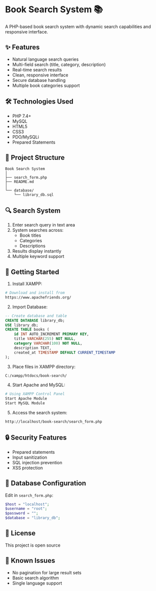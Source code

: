 # Book Search System 📚
A PHP-based book search system with dynamic search capabilities and responsive interface.

## ✨ Features
- Natural language search queries
- Multi-field search (title, category, description)
- Real-time search results
- Clean, responsive interface
- Secure database handling
- Multiple book categories support

## 🛠️ Technologies Used
- PHP 7.4+
- MySQL
- HTML5
- CSS3
- PDO/MySQLi
- Prepared Statements

## 📁 Project Structure
```
Book Search System
│
├── search_form.php
├── README.md
│
└── database/
    └── library_db.sql
```

## 🔍 Search System
1. Enter search query in text area
2. System searches across:
   - Book titles
   - Categories
   - Descriptions
3. Results display instantly
4. Multiple keyword support

## 🚀 Getting Started
1. Install XAMPP:
```bash
# Download and install from
https://www.apachefriends.org/
```

2. Import Database:
```sql
-- Create database and table
CREATE DATABASE library_db;
USE library_db;
CREATE TABLE books (
    id INT AUTO_INCREMENT PRIMARY KEY,
    title VARCHAR(255) NOT NULL,
    category VARCHAR(100) NOT NULL,
    description TEXT,
    created_at TIMESTAMP DEFAULT CURRENT_TIMESTAMP
);
```

3. Place files in XAMPP directory:
```bash
C:/xampp/htdocs/book-search/
```

4. Start Apache and MySQL:
```bash
# Using XAMPP Control Panel
Start Apache Module
Start MySQL Module
```

5. Access the search system:
```bash
http://localhost/book-search/search_form.php
```

## 🔒 Security Features
- Prepared statements
- Input sanitization
- SQL injection prevention
- XSS protection

## 🔧 Database Configuration
Edit in `search_form.php`:
```php
$host = "localhost";
$username = "root";
$password = "";
$database = "library_db";
```

## 📝 License
This project is open source

## 🐛 Known Issues
- No pagination for large result sets
- Basic search algorithm
- Single language support